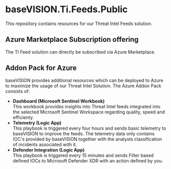 # baseVISION.Ti.Feeds.Public
This repository contains resources for our Threat Intel Feeds solution.

## Azure Marketplace Subscription offering

The TI Feed solution can directly be subscribed via Azure Marketplace.

## Addon Pack for Azure

baseVISION provides additional resources which can be deployed to Azure to maximize the usage of our Threat Intel Solution. The Azure Addon Pack consists of:

* **Dashboard (Microsoft Sentinel Workbook)**\
This workbook provides insights into Threat Intel feeds integrated into the selected Microsoft Sentinel Workspace regarding quality, speed and efficienty.
* **Telemetry (Logic App)**\
This playbook is triggered every four hours and sends basic telemetry to baseVISION to improve the feeds. The telemetry data only contains IOC\'s provided by baseVISION together with the analysts classification of incidents associated with it.
* **Defender Integration (Logic App)**\
This playbook is triggered every 15 minutes and sends Filter based defined IOCs to Microsoft Defender XDR with an action defined by you.
